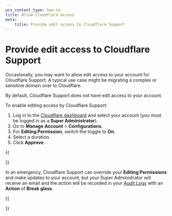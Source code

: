 ```yaml
---
pcx_content_type: how-to
title: Allow Cloudflare access
meta:
    title: Provide edit access to Cloudflare Support
---
```


# Provide edit access to Cloudflare Support

Occasionally, you may want to allow edit access to your account for Cloudflare Support. A typical use case might be migrating a complex or sensitive domain over to Cloudflare.

By default, Cloudflare Support does not have edit access to your account.

To enable editing access by Cloudflare Support:

1. Log in to the [Cloudflare dashboard](https://dash.cloudflare.com/login) and select your account (you must be logged in as a **Super Administrator**).
2. Go to **Manage Account** > **Configurations**.
3. For **Editing Permission**, switch the toggle to **On**.
4. Select a duration.
5. Click **Approve**.

{{<Aside type="note">}}

In an emergency, Cloudflare Support can override your **Editing Permissions** and make updates to your account, but your Super Administrator will receive an email and the action will be recorded in your [Audit Logs](/fundamentals/setup/account/account-security/review-audit-logs/) with an **Action** of **Break glass**.

{{</Aside>}}
